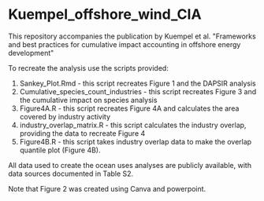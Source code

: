 # Kuempel_offshore_wind_CIA

This repository accompanies the publication by Kuempel et al. "Frameworks and best practices for cumulative impact accounting in offshore energy development"

To recreate the analysis use the scripts provided:

1. Sankey_Plot.Rmd - this script recreates Figure 1 and the DAPSIR analysis
2. Cumulative_species_count_industries - this script recreates Figure 3 and the cumulative impact on species analysis
3. Figure4A.R - this script recreates Figure 4A and calculates the area covered by industry activity
4. industry_overlap_matrix.R - this script calculates the industry overlap, providing the data to recreate Figure 4
5. Figure4B.R - this script takes industry overlap data to make the overlap quantile plot (Figure 4B).

All data used to create the ocean uses analyses are publicly available, with data sources documented in Table S2.

Note that Figure 2 was created using Canva and powerpoint.
